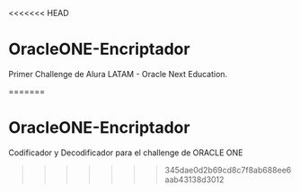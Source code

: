 <<<<<<< HEAD


# OracleONE-Encriptador

Primer Challenge de Alura LATAM - Oracle Next Education.


 
=======
# OracleONE-Encriptador
Codificador y Decodificador para el challenge de ORACLE ONE

>>>>>>> 345dae0d2b69cd8c7f8ab688ee6aab43138d3012
